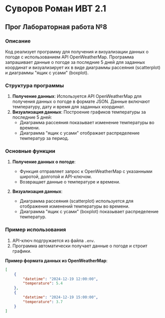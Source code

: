# Суворов Роман ИВТ 2.1  
## Прог Лабораторная работа №8  

### Описание  

Код реализует программу для получения и визуализации данных о погоде с использованием API OpenWeatherMap. Программа запрашивает данные о погоде за последние 5 дней для заданных координат и визуализирует их в виде диаграммы рассеяния (scatterplot) и диаграммы "ящик с усами" (boxplot).  

### Структура программы  

1. **Получение данных**: Используется API OpenWeatherMap для получения данных о погоде в формате JSON. Данные включают температуру, дату и время для заданных координат.  
2. **Визуализация данных**: Построение графиков температуры за последние 5 дней:
   - Диаграмма рассеяния показывает изменение температуры во времени.
   - Диаграмма "ящик с усами" отображает распределение температур за период.  

### Основные функции  

1. **Получение данных о погоде**:  
   - Функция отправляет запрос к OpenWeatherMap с указанными широтой, долготой и API-ключом.  
   - Возвращает данные о температуре и времени.  

2. **Визуализация данных**:  
   - Диаграмма рассеяния (scatterplot) используется для отображения изменений температуры во времени.  
   - Диаграмма "ящик с усами" (boxplot) показывает распределение температур.  

### Пример использования  

1. API-ключ подгружается из файла `.env`.  
2. Программа автоматически получает данные о погоде и строит графики.  

**Пример формата данных из OpenWeatherMap**:  
```json
[
    {
        "datetime": "2024-12-19 12:00:00",
        "temperature": 5.4
    },
    {
        "datetime": "2024-12-19 15:00:00",
        "temperature": 3.7
    }
]
```

